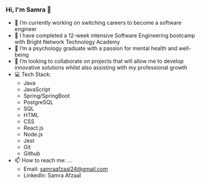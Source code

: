 ### Hi, I'm Samra 👋

- 🔭 I’m currently working on switching careers to become a software engineer
- 🌱 I have completed a 12-week intensive Software Engineering bootcamp with Bright Network Technology Academy
- 🧠 I’m a psychology graduate with a passion for mental health and well-being 
- 👯 I’m looking to collaborate on projects that will allow me to develop innovative solutions whilst also assisting with my professional growth
- 💻 Tech Stack:
  - Java
  - JavaScript
  - Spring/SpringBoot
  - PostgreSQL
  - SQL
  - HTML
  - CSS
  - React.js
  - Node.js
  - Jest
  - Git
  - Github
- 📫 How to reach me: ...
  - Email: samraafzaal24@gmail.com
  - LinkedIn: Samra Afzaal
